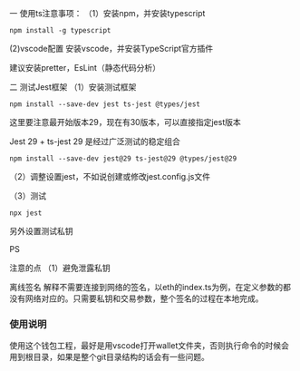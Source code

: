 一 使用ts注意事项：
（1）安装npm，并安装typescript
```
npm install -g typescript

```
(2)vscode配置
安装vscode，并安装TypeScript官方插件


建议安装pretter，EsLint（静态代码分析）



二 测试Jest框架
（1）安装测试框架
```
npm install --save-dev jest ts-jest @types/jest
```

这里要注意最开始版本29，现在有30版本，可以直接指定jest版本

Jest 29 + ts-jest 29 是经过广泛测试的稳定组合

```
npm install --save-dev jest@29 ts-jest@29 @types/jest@29
```


（2）调整设置jest，不如说创建或修改jest.config.js文件


（3）测试

```
npx jest
```
另外设置测试私钥



PS

注意的点
（1）避免泄露私钥


离线签名
解释不需要连接到网络的签名，以eth的index.ts为例，在定义参数的都没有网络对应的。只需要私钥和交易参数，整个签名的过程在本地完成。




### 使用说明
使用这个钱包工程，最好是用vscode打开wallet文件夹，否则执行命令的时候会用到根目录，如果是整个git目录结构的话会有一些问题。

